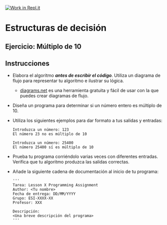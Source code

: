 [![Work in Repl.it](https://classroom.github.com/assets/work-in-replit-14baed9a392b3a25080506f3b7b6d57f295ec2978f6f33ec97e36a161684cbe9.svg)](https://classroom.github.com/online_ide?assignment_repo_id=376287&assignment_repo_type=GroupAssignmentRepo)
# Estructuras de decisión
## Ejercicio: Múltiplo de 10

## Instrucciones
- Elabora el algoritmo ***antes de escribir el código***. Utiliza un diagrama de flujo para representar tu algoritmo e ilustrar su lógica.
    - [diagrams.net](https://app.diagrams.net/) es una herramienta gratuita y fácil de usar con la que puedes crear diagramas de flujo. 

- Diseña un programa para determinar si un número entero es múltiplo de 10.
   
- Utiliza los siguientes ejemplos para dar formato a tus salidas y entradas:
  ```
  Introduzca un número: 123
  El número 23 no es múltiplo de 10
  
  Introduzca un número: 25400
  El número 25400 sí es múltiplo de 10
  ```
    
- Prueba tu programa corriéndolo varias veces con diferentes entradas. Verifica que tu algoritmo produzca las salidas correctas.

- Añade la siguiente cadena de documentación al inicio de tu programa:
  ```
  '''
  Tarea: Lesson X Programming Assignment
  Author: <Tu nombre>
  Fecha de entrega: DD/MM/YYYY
  Grupo: ESI-XXXX-XX
  Profesor: XXX

  Descripción:
  <Una breve descripción del programa>
  '''
  ```
